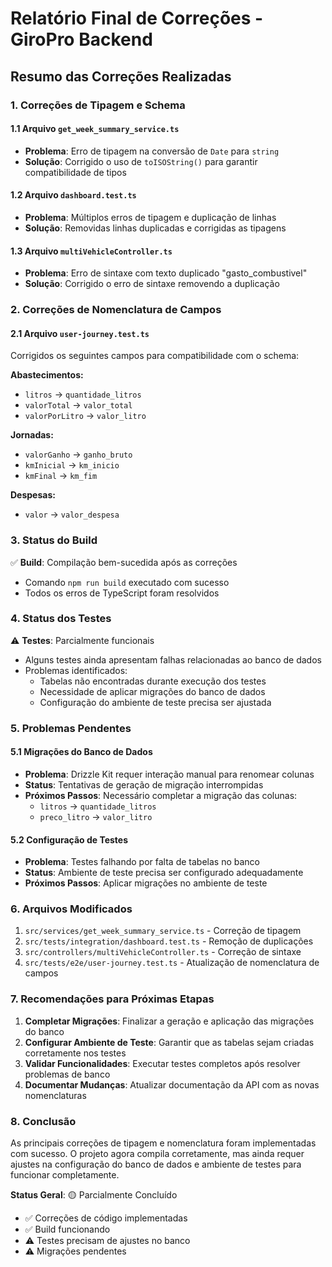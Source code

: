 # Relatório Final de Correções - GiroPro Backend

## Resumo das Correções Realizadas

### 1. Correções de Tipagem e Schema

#### 1.1 Arquivo `get_week_summary_service.ts`
- **Problema**: Erro de tipagem na conversão de `Date` para `string`
- **Solução**: Corrigido o uso de `toISOString()` para garantir compatibilidade de tipos

#### 1.2 Arquivo `dashboard.test.ts`
- **Problema**: Múltiplos erros de tipagem e duplicação de linhas
- **Solução**: Removidas linhas duplicadas e corrigidas as tipagens

#### 1.3 Arquivo `multiVehicleController.ts`
- **Problema**: Erro de sintaxe com texto duplicado "gasto_combustivel"
- **Solução**: Corrigido o erro de sintaxe removendo a duplicação

### 2. Correções de Nomenclatura de Campos

#### 2.1 Arquivo `user-journey.test.ts`
Corrigidos os seguintes campos para compatibilidade com o schema:

**Abastecimentos:**
- `litros` → `quantidade_litros`
- `valorTotal` → `valor_total`
- `valorPorLitro` → `valor_litro`

**Jornadas:**
- `valorGanho` → `ganho_bruto`
- `kmInicial` → `km_inicio`
- `kmFinal` → `km_fim`

**Despesas:**
- `valor` → `valor_despesa`

### 3. Status do Build

✅ **Build**: Compilação bem-sucedida após as correções
- Comando `npm run build` executado com sucesso
- Todos os erros de TypeScript foram resolvidos

### 4. Status dos Testes

⚠️ **Testes**: Parcialmente funcionais
- Alguns testes ainda apresentam falhas relacionadas ao banco de dados
- Problemas identificados:
  - Tabelas não encontradas durante execução dos testes
  - Necessidade de aplicar migrações do banco de dados
  - Configuração do ambiente de teste precisa ser ajustada

### 5. Problemas Pendentes

#### 5.1 Migrações do Banco de Dados
- **Problema**: Drizzle Kit requer interação manual para renomear colunas
- **Status**: Tentativas de geração de migração interrompidas
- **Próximos Passos**: Necessário completar a migração das colunas:
  - `litros` → `quantidade_litros`
  - `preco_litro` → `valor_litro`

#### 5.2 Configuração de Testes
- **Problema**: Testes falhando por falta de tabelas no banco
- **Status**: Ambiente de teste precisa ser configurado adequadamente
- **Próximos Passos**: Aplicar migrações no ambiente de teste

### 6. Arquivos Modificados

1. `src/services/get_week_summary_service.ts` - Correção de tipagem
2. `src/tests/integration/dashboard.test.ts` - Remoção de duplicações
3. `src/controllers/multiVehicleController.ts` - Correção de sintaxe
4. `src/tests/e2e/user-journey.test.ts` - Atualização de nomenclatura de campos

### 7. Recomendações para Próximas Etapas

1. **Completar Migrações**: Finalizar a geração e aplicação das migrações do banco
2. **Configurar Ambiente de Teste**: Garantir que as tabelas sejam criadas corretamente nos testes
3. **Validar Funcionalidades**: Executar testes completos após resolver problemas de banco
4. **Documentar Mudanças**: Atualizar documentação da API com as novas nomenclaturas

### 8. Conclusão

As principais correções de tipagem e nomenclatura foram implementadas com sucesso. O projeto agora compila corretamente, mas ainda requer ajustes na configuração do banco de dados e ambiente de testes para funcionar completamente.

**Status Geral**: 🟡 Parcialmente Concluído
- ✅ Correções de código implementadas
- ✅ Build funcionando
- ⚠️ Testes precisam de ajustes no banco
- ⚠️ Migrações pendentes

